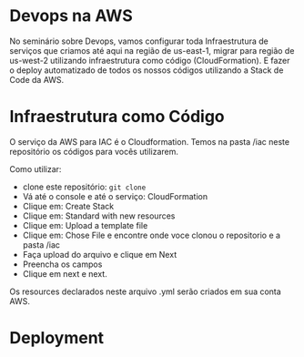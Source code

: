 # Devops na AWS

No seminário sobre Devops, vamos configurar toda Infraestrutura de serviços que criamos até aqui na região de us-east-1, migrar para região de us-west-2 utilizando infraestrutura como código (CloudFormation). E fazer o deploy automatizado de todos os nossos códigos utilizando a Stack de Code da AWS.

# Infraestrutura como Código

O serviço da AWS para IAC é o Cloudformation. Temos na pasta /iac neste repositório os códigos para vocês utilizarem.

Como utilizar:

- clone este repositório: `git clone`
- Vá até o console e até o serviço: CloudFormation
- Clique em: Create Stack
- Clique em: Standard with new resources
- Clique em: Upload a template file 
- Clique em: Chose File e encontre onde voce clonou o repositorio e a pasta /iac
- Faça upload do arquivo e clique em Next
- Preencha os campos
- Clique em next e next.

Os resources declarados neste arquivo .yml serão criados em sua conta AWS.

# Deployment


